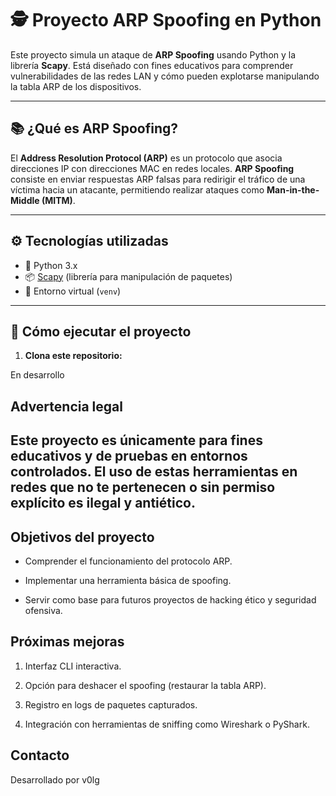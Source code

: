 # 🕵️ Proyecto ARP Spoofing en Python

Este proyecto simula un ataque de **ARP Spoofing** usando Python y la librería **Scapy**. Está diseñado con fines educativos para comprender vulnerabilidades de las redes LAN y cómo pueden explotarse manipulando la tabla ARP de los dispositivos.

---

## 📚 ¿Qué es ARP Spoofing?

El **Address Resolution Protocol (ARP)** es un protocolo que asocia direcciones IP con direcciones MAC en redes locales. **ARP Spoofing** consiste en enviar respuestas ARP falsas para redirigir el tráfico de una víctima hacia un atacante, permitiendo realizar ataques como **Man-in-the-Middle (MITM)**.

---

## ⚙️ Tecnologías utilizadas

- 🐍 Python 3.x
- 📦 [Scapy](https://scapy.net/) (librería para manipulación de paquetes)
- 🧪 Entorno virtual (`venv`)

---

## 🏁 Cómo ejecutar el proyecto

1. **Clona este repositorio:**

  En desarrollo

## Advertencia legal
Este proyecto es únicamente para fines educativos y de pruebas en entornos controlados.
El uso de estas herramientas en redes que no te pertenecen o sin permiso explícito es ilegal y antiético.
---

## Objetivos del proyecto
- Comprender el funcionamiento del protocolo ARP.

- Implementar una herramienta básica de spoofing.

- Servir como base para futuros proyectos de hacking ético y seguridad ofensiva.

## Próximas mejoras
1. Interfaz CLI interactiva.

2. Opción para deshacer el spoofing (restaurar la tabla ARP).

3. Registro en logs de paquetes capturados.

4. Integración con herramientas de sniffing como Wireshark o PyShark.

## Contacto
Desarrollado por v0lg